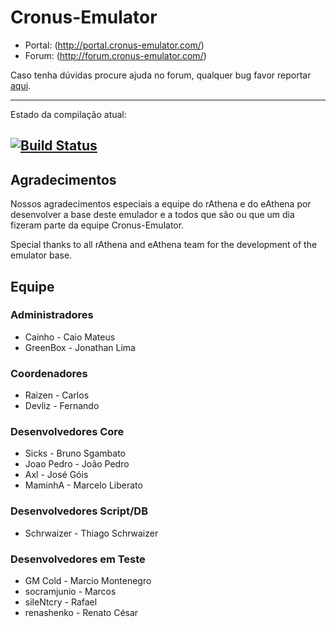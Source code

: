 Cronus-Emulator
===============

* Portal: (http://portal.cronus-emulator.com/)
* Forum: (http://forum.cronus-emulator.com/)

Caso tenha dúvidas procure ajuda no forum, qualquer bug favor reportar [aqui](http://forum.cronus-emulator.com/index.php?/tracker/).

--------------
Estado da compilação atual:

[![Build Status](https://secure.travis-ci.org/Cronus-Emulator/Cronus.png?branch=master)](https://secure.travis-ci.org/Cronus-Emulator/Cronus)
--------------

Agradecimentos
--------------
Nossos agradecimentos especiais a equipe do rAthena e do eAthena por desenvolver a base deste emulador e a todos que são ou que um dia fizeram parte da equipe Cronus-Emulator.

Special thanks to all rAthena and eAthena team for the development of the emulator base.


Equipe
------
### Administradores
- Cainho		- Caio Mateus
- GreenBox	- Jonathan Lima

### Coordenadores
- Raizen		- Carlos
- Devliz		- Fernando

### Desenvolvedores Core
- Sicks 		- Bruno Sgambato
- Joao Pedro	- João Pedro
- Axl			  - José Góis
- MaminhA		- Marcelo Liberato

### Desenvolvedores Script/DB
- Schrwaizer 	- Thiago Schrwaizer

### Desenvolvedores em Teste
- GM Cold		- Marcio Montenegro
- socramjunio	- Marcos
- sileNtcry		- Rafael
- renashenko	- Renato César